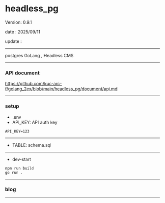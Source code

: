 # headless_pg

 Version: 0.9.1

 date    : 2025/09/11 

 update :

***

postgres GoLang , Headless CMS


***
### API document

https://github.com/kuc-arc-f/golang_2ex/blob/main/headless_pg/document/api.md

***
### setup
* .env
* API_KEY: API auth key

```
API_KEY=123
```
***
* TABLE: schema.sql

***
* dev-start
```
npm run build
go run .
```

***
### blog

***